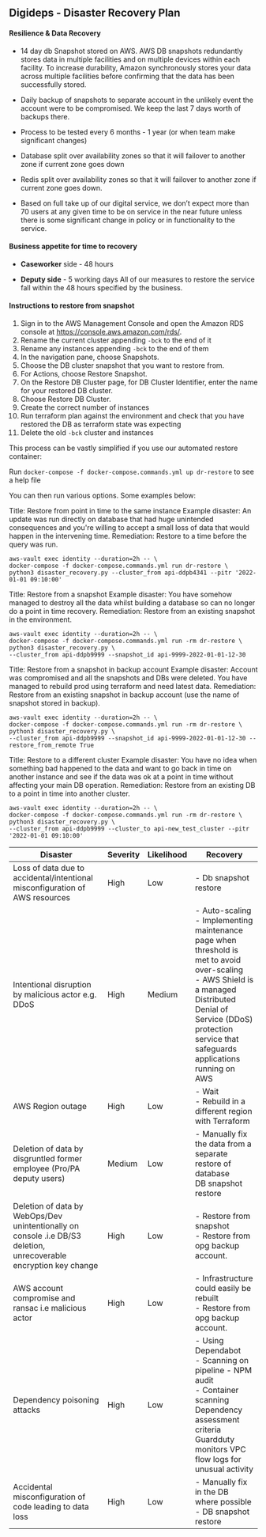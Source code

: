 ## Digideps - Disaster Recovery Plan

#### Resilience & Data Recovery

- 14 day db Snapshot stored on AWS. AWS DB snapshots redundantly stores data in multiple facilities and on multiple devices within each facility. To increase durability, Amazon synchronously stores your data across multiple facilities before confirming that the data has been successfully stored.

- Daily backup of snapshots to separate account in the unlikely event the account were to be compromised. We keep the last 7 days worth of backups there.

- Process to be tested every 6 months - 1 year (or when team make significant changes)

- Database split over availability zones so that it will failover to another zone if current zone goes down

- Redis split over availability zones so that it will failover to another zone if current zone goes down.

- Based on full take up of our digital service, we don’t expect more than 70 users at any given time to be on service in the near future unless there is some significant change in policy or in functionality to the service.

#### Business appetite for time to recovery
- **Caseworker** side - 48 hours

- **Deputy side** - 5 working days
All of our measures to restore the service fall within the 48 hours specified by the business.

#### Instructions to restore from snapshot

1) Sign in to the AWS Management Console and open the Amazon RDS console at https://console.aws.amazon.com/rds/.
2) Rename the current cluster appending `-bck` to the end of it
3) Rename any instances appending `-bck` to the end of them
4) In the navigation pane, choose Snapshots.
5) Choose the DB cluster snapshot that you want to restore from.
6) For Actions, choose Restore Snapshot.
7) On the Restore DB Cluster page, for DB Cluster Identifier, enter the name for your restored DB cluster.
8) Choose Restore DB Cluster.
9) Create the correct number of instances
10) Run terraform plan against the environment and check that you have restored the DB as terraform state was expecting
11) Delete the old `-bck` cluster and instances

This process can be vastly simplified if you use our automated restore container:

Run `docker-compose -f docker-compose.commands.yml up dr-restore` to see a help file

You can then run various options. Some examples below:

Title: Restore from point in time to the same instance
Example disaster: An update was run directly on database that had huge unintended consequences 
and you're willing to accept a small loss of data that would happen in the intervening time.
Remediation: Restore to a time before the query was run.
```
aws-vault exec identity --duration=2h -- \
docker-compose -f docker-compose.commands.yml run dr-restore \
python3 disaster_recovery.py --cluster_from api-ddpb4341 --pitr '2022-01-01 09:10:00' 
```

Title: Restore from a snapshot
Example disaster: You have somehow managed to destroy all the data whilst building a database 
so can no longer do a point in time recovery.
Remediation: Restore from an existing snapshot in the environment.
```
aws-vault exec identity --duration=2h -- \
docker-compose -f docker-compose.commands.yml run -rm dr-restore \
python3 disaster_recovery.py \
--cluster_from api-ddpb9999 --snapshot_id api-9999-2022-01-01-12-30 
```

Title: Restore from a snapshot in backup account
Example disaster: Account was compromised and all the snapshots and DBs were deleted. 
You have managed to rebuild prod using terraform and need latest data.
Remediation: Restore from an existing snapshot in backup account (use the name of snapshot stored in backup).
```
aws-vault exec identity --duration=2h -- \
docker-compose -f docker-compose.commands.yml run -rm dr-restore \
python3 disaster_recovery.py \
--cluster_from api-ddpb9999 --snapshot_id api-9999-2022-01-01-12-30 --restore_from_remote True
```

Title: Restore to a different cluster
Example disaster: You have no idea when something bad happened to the data and want to go back in time on 
another instance and see if the data was ok at a point in time without affecting your main DB operation.
Remediation: Restore from an existing DB to a point in time into another cluster.
```
aws-vault exec identity --duration=2h -- \
docker-compose -f docker-compose.commands.yml run -rm dr-restore \
python3 disaster_recovery.py \
--cluster_from api-ddpb9999 --cluster_to api-new_test_cluster --pitr '2022-01-01 09:10:00' 
```

| Disaster                                                                                                           | Severity | Likelihood | Recovery                                                                                                                                                                                                                       |
|--------------------------------------------------------------------------------------------------------------------|----------|------------|--------------------------------------------------------------------------------------------------------------------------------------------------------------------------------------------------------------------------------|
| Loss of data due to accidental/intentional misconfiguration of AWS resources                                       | High     | Low        | - Db snapshot restore                                                                                                                                                                                                          |
| Intentional disruption by malicious actor e.g. DDoS                                                                | High     | Medium     | - Auto-scaling<br>- Implementing maintenance page when threshold is met to avoid over-scaling<br>- AWS Shield is a managed Distributed Denial of Service (DDoS) protection service that safeguards applications running on AWS |
| AWS Region outage                                                                                                  | High     | Low        | - Wait<br>- Rebuild in a different region with Terraform                                                                                                                                                                       |
| Deletion of data by disgruntled former employee (Pro/PA deputy users)                                              | Medium   | Low        | - Manually fix the data from a separate restore of database<br>DB snapshot	restore		                                                                                                                                      |
| Deletion of data by WebOps/Dev unintentionally on console .i.e DB/S3 deletion, unrecoverable encryption key change | High     | Low        | - Restore from snapshot<br>- Restore from opg backup account.                                                                                                                                                                  |
| AWS account compromise and ransac i.e malicious actor                                                              | High     | Low        | - Infrastructure could easily be rebuilt<br>- Restore from opg backup account.                                                                                                                                                 |
| Dependency poisoning attacks                                                                                       | High     | Low        | - Using Dependabot<br>- Scanning on pipeline - NPM audit<br>- Container scanning<br>Dependency assessment criteria<br>Guardduty monitors VPC flow logs for unusual activity                                                    |
| Accidental misconfiguration of code leading to data loss                                                           | High     | Low        | - Manually fix in the DB where possible<br>- DB snapshot	restore
